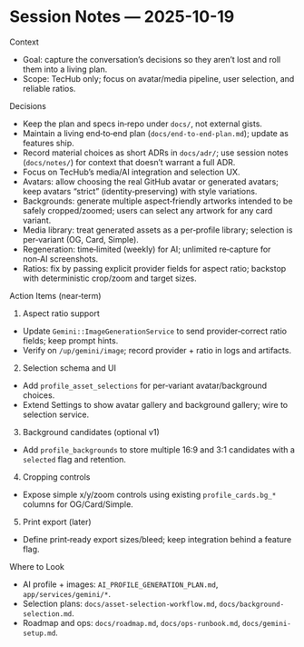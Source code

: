 # Session Notes — 2025-10-19

Context

- Goal: capture the conversation’s decisions so they aren’t lost and roll them into a living plan.
- Scope: TecHub only; focus on avatar/media pipeline, user selection, and reliable ratios.

Decisions

- Keep the plan and specs in‑repo under `docs/`, not external gists.
- Maintain a living end‑to‑end plan (`docs/end-to-end-plan.md`); update as features ship.
- Record material choices as short ADRs in `docs/adr/`; use session notes (`docs/notes/`) for
  context that doesn’t warrant a full ADR.
- Focus on TecHub’s media/AI integration and selection UX.
- Avatars: allow choosing the real GitHub avatar or generated avatars; keep avatars “strict”
  (identity‑preserving) with style variations.
- Backgrounds: generate multiple aspect‑friendly artworks intended to be safely cropped/zoomed;
  users can select any artwork for any card variant.
- Media library: treat generated assets as a per‑profile library; selection is per‑variant (OG,
  Card, Simple).
- Regeneration: time‑limited (weekly) for AI; unlimited re‑capture for non‑AI screenshots.
- Ratios: fix by passing explicit provider fields for aspect ratio; backstop with deterministic
  crop/zoom and target sizes.

Action Items (near‑term)

1. Aspect ratio support

- Update `Gemini::ImageGenerationService` to send provider‑correct ratio fields; keep prompt hints.
- Verify on `/up/gemini/image`; record provider + ratio in logs and artifacts.

2. Selection schema and UI

- Add `profile_asset_selections` for per‑variant avatar/background choices.
- Extend Settings to show avatar gallery and background gallery; wire to selection service.

3. Background candidates (optional v1)

- Add `profile_backgrounds` to store multiple 16:9 and 3:1 candidates with a `selected` flag and
  retention.

4. Cropping controls

- Expose simple x/y/zoom controls using existing `profile_cards.bg_*` columns for OG/Card/Simple.

5. Print export (later)

- Define print‑ready export sizes/bleed; keep integration behind a feature flag.

Where to Look

- AI profile + images: `AI_PROFILE_GENERATION_PLAN.md`, `app/services/gemini/*`.
- Selection plans: `docs/asset-selection-workflow.md`, `docs/background-selection.md`.
- Roadmap and ops: `docs/roadmap.md`, `docs/ops-runbook.md`, `docs/gemini-setup.md`.
